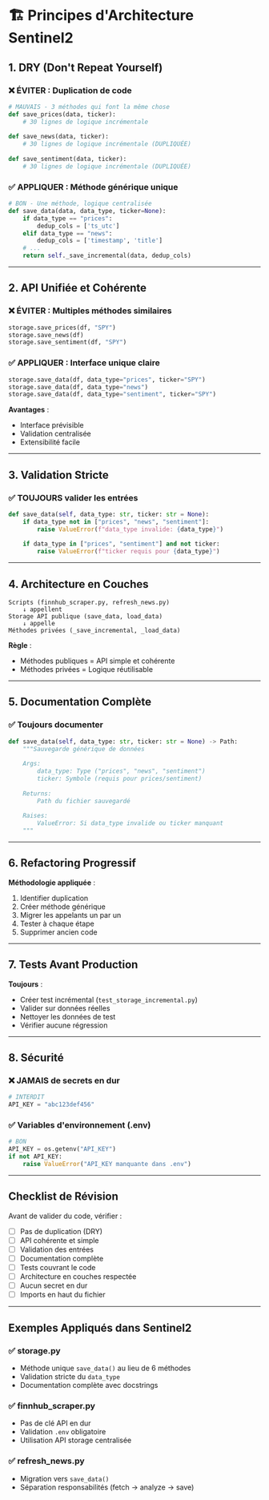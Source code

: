 # 🏗️ Principes d'Architecture Sentinel2

## 1. DRY (Don't Repeat Yourself)

### ❌ ÉVITER : Duplication de code
```python
# MAUVAIS - 3 méthodes qui font la même chose
def save_prices(data, ticker):
    # 30 lignes de logique incrémentale
    
def save_news(data, ticker):
    # 30 lignes de logique incrémentale (DUPLIQUÉE)
    
def save_sentiment(data, ticker):
    # 30 lignes de logique incrémentale (DUPLIQUÉE)
```

### ✅ APPLIQUER : Méthode générique unique
```python
# BON - Une méthode, logique centralisée
def save_data(data, data_type, ticker=None):
    if data_type == "prices":
        dedup_cols = ['ts_utc']
    elif data_type == "news":
        dedup_cols = ['timestamp', 'title']
    # ...
    return self._save_incremental(data, dedup_cols)
```

---

## 2. API Unifiée et Cohérente

### ❌ ÉVITER : Multiples méthodes similaires
```python
storage.save_prices(df, "SPY")
storage.save_news(df)
storage.save_sentiment(df, "SPY")
```

### ✅ APPLIQUER : Interface unique claire
```python
storage.save_data(df, data_type="prices", ticker="SPY")
storage.save_data(df, data_type="news")
storage.save_data(df, data_type="sentiment", ticker="SPY")
```

**Avantages** :
- Interface prévisible
- Validation centralisée
- Extensibilité facile

---

## 3. Validation Stricte

### ✅ TOUJOURS valider les entrées
```python
def save_data(self, data_type: str, ticker: str = None):
    if data_type not in ["prices", "news", "sentiment"]:
        raise ValueError(f"data_type invalide: {data_type}")
    
    if data_type in ["prices", "sentiment"] and not ticker:
        raise ValueError(f"ticker requis pour {data_type}")
```

---

## 4. Architecture en Couches

```
Scripts (finnhub_scraper.py, refresh_news.py)
    ↓ appellent
Storage API publique (save_data, load_data)
    ↓ appelle
Méthodes privées (_save_incremental, _load_data)
```

**Règle** : 
- Méthodes publiques = API simple et cohérente
- Méthodes privées = Logique réutilisable

---

## 5. Documentation Complète

### ✅ Toujours documenter
```python
def save_data(self, data_type: str, ticker: str = None) -> Path:
    """Sauvegarde générique de données
    
    Args:
        data_type: Type ("prices", "news", "sentiment")
        ticker: Symbole (requis pour prices/sentiment)
        
    Returns:
        Path du fichier sauvegardé
        
    Raises:
        ValueError: Si data_type invalide ou ticker manquant
    """
```

---

## 6. Refactoring Progressif

**Méthodologie appliquée** :
1. Identifier duplication
2. Créer méthode générique
3. Migrer les appelants un par un
4. Tester à chaque étape
5. Supprimer ancien code

---

## 7. Tests Avant Production

**Toujours** :
- Créer test incrémental (`test_storage_incremental.py`)
- Valider sur données réelles
- Nettoyer les données de test
- Vérifier aucune régression

---

## 8. Sécurité

### ❌ JAMAIS de secrets en dur
```python
# INTERDIT
API_KEY = "abc123def456"
```

### ✅ Variables d'environnement (.env)
```python
# BON
API_KEY = os.getenv("API_KEY")
if not API_KEY:
    raise ValueError("API_KEY manquante dans .env")
```

---

## Checklist de Révision

Avant de valider du code, vérifier :
- [ ] Pas de duplication (DRY)
- [ ] API cohérente et simple
- [ ] Validation des entrées
- [ ] Documentation complète
- [ ] Tests couvrant le code
- [ ] Architecture en couches respectée
- [ ] Aucun secret en dur
- [ ] Imports en haut du fichier

---

## Exemples Appliqués dans Sentinel2

### ✅ storage.py
- Méthode unique `save_data()` au lieu de 6 méthodes
- Validation stricte du `data_type`
- Documentation complète avec docstrings

### ✅ finnhub_scraper.py
- Pas de clé API en dur
- Validation `.env` obligatoire
- Utilisation API storage centralisée

### ✅ refresh_news.py
- Migration vers `save_data()`
- Séparation responsabilités (fetch → analyze → save)
